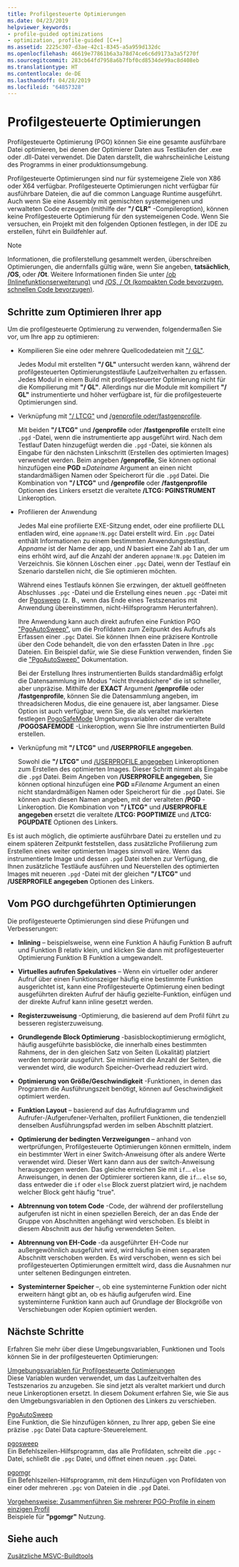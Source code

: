 ```yaml
---
title: Profilgesteuerte Optimierungen
ms.date: 04/23/2019
helpviewer_keywords:
- profile-guided optimizations
- optimization, profile-guided [C++]
ms.assetid: 2225c307-d3ae-42c1-8345-a5a959d132dc
ms.openlocfilehash: 46619e77861b6a3a78d74ce6c6d9173a3a5f270f
ms.sourcegitcommit: 283cb64fd7958a6b7fbf0cd8534de99ac8d408eb
ms.translationtype: HT
ms.contentlocale: de-DE
ms.lasthandoff: 04/28/2019
ms.locfileid: "64857328"
---
```

# <a name="profile-guided-optimizations"></a>Profilgesteuerte Optimierungen

Profilgesteuerte Optimierung (PGO) können Sie eine gesamte ausführbare Datei optimieren, bei denen der Optimierer Daten aus Testläufen der .exe oder .dll-Datei verwendet. Die Daten darstellt, die wahrscheinliche Leistung des Programms in einer produktionsumgebung.

Profilgesteuerte Optimierungen sind nur für systemeigene Ziele von X86 oder X64 verfügbar. Profilgesteuerte Optimierungen nicht verfügbar für ausführbare Dateien, die auf die common Language Runtime ausgeführt. Auch wenn Sie eine Assembly mit gemischten systemeigenen und verwalteten Code erzeugen (mithilfe der **"/ CLR"** -Compileroption), können keine Profilgesteuerte Optimierung für den systemeigenen Code. Wenn Sie versuchen, ein Projekt mit den folgenden Optionen festlegen, in der IDE zu erstellen, führt ein Buildfehler auf.

> [!NOTE]
> Informationen, die profilerstellung gesammelt werden, überschreiben Optimierungen, die andernfalls gültig wäre, wenn Sie angeben, **tatsächlich**, **/OS**, oder **/Ot**. Weitere Informationen finden Sie unter [/ob (Inlinefunktionserweiterung)](reference/ob-inline-function-expansion.md) und [/OS, / Ot (kompakten Code bevorzugen, schnellen Code bevorzugen)](reference/os-ot-favor-small-code-favor-fast-code.md).

## <a name="steps-to-optimize-your-app"></a>Schritte zum Optimieren Ihrer app

Um die profilgesteuerte Optimierung zu verwenden, folgendermaßen Sie vor, um Ihre app zu optimieren:

- Kompilieren Sie eine oder mehrere Quellcodedateien mit ["/ GL"](reference/gl-whole-program-optimization.md).

   Jedes Modul mit erstellten **"/ GL"** untersucht werden kann, während der profilgesteuerten Optimierungstestläufe Laufzeitverhalten zu erfassen. Jedes Modul in einem Build mit profilgesteuerter Optimierung nicht für die Kompilierung mit **"/ GL"**. Allerdings nur die Module mit kompiliert **"/ GL"** instrumentierte und höher verfügbare ist, für die profilgesteuerte Optimierungen sind.

- Verknüpfung mit ["/ LTCG"](reference/ltcg-link-time-code-generation.md) und [/genprofile oder/fastgenprofile](reference/genprofile-fastgenprofile-generate-profiling-instrumented-build.md).

   Mit beiden **"/ LTCG"** und **/genprofile** oder **/fastgenprofile** erstellt eine `.pgd` -Datei, wenn die instrumentierte app ausgeführt wird. Nach dem Testlauf Daten hinzugefügt werden die `.pgd` -Datei, sie können als Eingabe für den nächsten Linkschritt (Erstellen des optimierten Images) verwendet werden. Beim angeben **/genprofile**, Sie können optional hinzufügen eine **PGD =**_Dateiname_ Argument an einen nicht standardmäßigen Namen oder Speicherort für die `.pgd` Datei. Die Kombination von **"/ LTCG"** und **/genprofile** oder **/fastgenprofile** Optionen des Linkers ersetzt die veraltete **/LTCG: PGINSTRUMENT** Linkeroption.

- Profilieren der Anwendung

   Jedes Mal eine profilierte EXE-Sitzung endet, oder eine profilierte DLL entladen wird, eine `appname!N.pgc` Datei erstellt wird. Ein `.pgc` Datei enthält Informationen zu einem bestimmten Anwendungstestlauf. *Appname* ist der Name der app, und *N* basiert eine Zahl ab 1 an, der um eins erhöht wird, auf die Anzahl der anderen `appname!N.pgc` Dateien im Verzeichnis. Sie können Löschen einer `.pgc` Datei, wenn der Testlauf ein Szenario darstellen nicht, die Sie optimieren möchten.

   Während eines Testlaufs können Sie erzwingen, der aktuell geöffneten Abschlusses `.pgc` -Datei und die Erstellung eines neuen `.pgc` -Datei mit der [Pgosweep](pgosweep.md) (z. B., wenn das Ende eines Testszenarios mit Anwendung übereinstimmen, nicht-Hilfsprogramm Herunterfahren).

   Ihre Anwendung kann auch direkt aufrufen eine Funktion PGO ["PgoAutoSweep"](pgoautosweep.md), um die Profildaten zum Zeitpunkt des Aufrufs als Erfassen einer `.pgc` Datei. Sie können Ihnen eine präzisere Kontrolle über den Code behandelt, die von den erfassten Daten in Ihre `.pgc` Dateien. Ein Beispiel dafür, wie Sie diese Funktion verwenden, finden Sie die ["PgoAutoSweep"](pgoautosweep.md) Dokumentation.

   Bei der Erstellung Ihres instrumentierten Builds standardmäßig erfolgt die Datensammlung im Modus "nicht threadsichere" die ist schneller, aber unpräzise. Mithilfe der **EXACT** Argument **/genprofile** oder **/fastgenprofile**, können Sie die Datensammlung angeben, im threadsicheren Modus, die eine genauere ist, aber langsamer. Diese Option ist auch verfügbar, wenn Sie, die als veraltet markierten festlegen [PogoSafeMode](environment-variables-for-profile-guided-optimizations.md#pogosafemode) Umgebungsvariablen oder die veraltete **/POGOSAFEMODE** -Linkeroption, wenn Sie Ihre instrumentierten Build erstellen.

- Verknüpfung mit **"/ LTCG"** und **/USERPROFILE angegeben**.

   Sowohl die **"/ LTCG"** und [/USERPROFILE angegeben](reference/useprofile.md) Linkeroptionen zum Erstellen des optimierten Images. Dieser Schritt nimmt als Eingabe die `.pgd` Datei. Beim Angeben von **/USERPROFILE angegeben**, Sie können optional hinzufügen eine **PGD =**_Filename_ Argument an einen nicht standardmäßigen Namen oder Speicherort für die `.pgd` Datei. Sie können auch diesen Namen angeben, mit der veralteten **/PGD** -Linkeroption. Die Kombination von **"/ LTCG"** und **/USERPROFILE angegeben** ersetzt die veraltete **/LTCG: PGOPTIMIZE** und **/LTCG: PGUPDATE** Optionen des Linkers.

Es ist auch möglich, die optimierte ausführbare Datei zu erstellen und zu einem späteren Zeitpunkt feststellen, dass zusätzliche Profilierung zum Erstellen eines weiter optimierten Images sinnvoll wäre. Wenn das instrumentierte Image und dessen `.pgd` Datei stehen zur Verfügung, die Ihnen zusätzliche Testläufe ausführen und Neuerstellen des optimierten Images mit neueren `.pgd` -Datei mit der gleichen **"/ LTCG"** und   **/USERPROFILE angegeben** Optionen des Linkers.

## <a name="optimizations-performed-by-pgo"></a>Vom PGO durchgeführten Optimierungen

Die profilgesteuerte Optimierungen sind diese Prüfungen und Verbesserungen:

- **Inlining** – beispielsweise, wenn eine Funktion A häufig Funktion B aufruft und Funktion B relativ klein, und klicken Sie dann mit profilgesteuerter Optimierung Funktion B Funktion a umgewandelt.

- **Virtuelles aufrufen Spekulatives** – Wenn ein virtueller oder anderer Aufruf über einen Funktionszeiger häufig eine bestimmte Funktion ausgerichtet ist, kann eine Profilgesteuerte Optimierung einen bedingt ausgeführten direkten Aufruf der häufig gezielte-Funktion, einfügen und der direkte Aufruf kann inline gesetzt werden.

- **Registerzuweisung** -Optimierung, die basierend auf dem Profil führt zu besseren registerzuweisung.

- **Grundlegende Block Optimierung** -basisblockoptimierung ermöglicht, häufig ausgeführte basisblöcke, die innerhalb eines bestimmten Rahmens, der in den gleichen Satz von Seiten (Lokalität) platziert werden temporär ausgeführt. Sie minimiert die Anzahl der Seiten, die verwendet wird, die wodurch Speicher-Overhead reduziert wird.

- **Optimierung von Größe/Geschwindigkeit** -Funktionen, in denen das Programm die Ausführungszeit benötigt, können auf Geschwindigkeit optimiert werden.

- **Funktion Layout** – basierend auf das Aufrufdiagramm und Aufrufer-/Aufgerufener-Verhalten, profiliert Funktionen, die tendenziell denselben Ausführungspfad werden im selben Abschnitt platziert.

- **Optimierung der bedingten Verzweigungen** – anhand von wertprüfungen, Profilgesteuerte Optimierungen können ermitteln, indem ein bestimmter Wert in einer Switch-Anweisung öfter als andere Werte verwendet wird.  Dieser Wert kann dann aus der switch-Anweisung herausgezogen werden.  Das gleiche erreichen Sie mit `if`... `else` Anweisungen, in denen der Optimierer sortieren kann, die `if`... `else` so, dass entweder die `if` oder `else` Block zuerst platziert wird, je nachdem welcher Block geht häufig "true".

- **Abtrennung von totem Code** -Code, der während der profilerstellung aufgerufen ist nicht in einen speziellen Bereich, der an das Ende der Gruppe von Abschnitten angehängt wird verschoben. Es bleibt in diesem Abschnitt aus der häufig verwendeten Seiten.

- **Abtrennung von EH-Code** -da ausgeführter EH-Code nur außergewöhnlich ausgeführt wird, wird häufig in einen separaten Abschnitt verschoben werden. Es wird verschoben, wenn es sich bei profilgesteuerten Optimierungen ermittelt wird, dass die Ausnahmen nur unter seltenen Bedingungen eintreten.

- **Systeminterner Speicher** –, ob eine systeminterne Funktion oder nicht erweitern hängt gibt an, ob es häufig aufgerufen wird. Eine systeminterne Funktion kann auch auf Grundlage der Blockgröße von Verschiebungen oder Kopien optimiert werden.

## <a name="next-steps"></a>Nächste Schritte

Erfahren Sie mehr über diese Umgebungsvariablen, Funktionen und Tools können Sie in der profilgesteuerten Optimierungen:

[Umgebungsvariablen für Profilgesteuerte Optimierungen](environment-variables-for-profile-guided-optimizations.md)<br/>
Diese Variablen wurden verwendet, um das Laufzeitverhalten des Testszenarios zu anzugeben. Sie sind jetzt als veraltet markiert und durch neue Linkeroptionen ersetzt. In diesem Dokument erfahren Sie, wie Sie aus den Umgebungsvariablen in den Optionen des Linkers zu verschieben.

[PgoAutoSweep](pgoautosweep.md)<br/>
Eine Funktion, die Sie hinzufügen können, zu Ihrer app, geben Sie eine präzise `.pgc` Datei Data capture-Steuerelement.

[pgosweep](pgosweep.md)<br/>
Ein Befehlszeilen-Hilfsprogramm, das alle Profildaten, schreibt die `.pgc` -Datei, schließt die `.pgc` Datei, und öffnet einen neuen `.pgc` Datei.

[pgomgr](pgomgr.md)<br/>
Ein Befehlszeilen-Hilfsprogramm, mit dem Hinzufügen von Profildaten von einer oder mehreren `.pgc` von Dateien in die `.pgd` Datei.

[Vorgehensweise: Zusammenführen Sie mehrerer PGO-Profile in einem einzigen Profil](how-to-merge-multiple-pgo-profiles-into-a-single-profile.md)<br/>
Beispiele für **"pgomgr"** Nutzung.

## <a name="see-also"></a>Siehe auch

[Zusätzliche MSVC-Buildtools](reference/c-cpp-build-tools.md)
